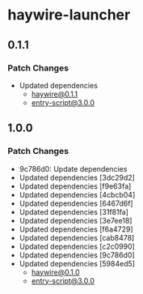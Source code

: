 # haywire-launcher

## 0.1.1

### Patch Changes

- Updated dependencies
  - haywire@0.1.1
  - entry-script@3.0.0

## 1.0.0

### Patch Changes

- 9c786d0: Update dependencies
- Updated dependencies [3dc29d2]
- Updated dependencies [f9e63fa]
- Updated dependencies [4cbcb04]
- Updated dependencies [6467d6f]
- Updated dependencies [31f81fa]
- Updated dependencies [3e7ee18]
- Updated dependencies [f6a4729]
- Updated dependencies [cab8478]
- Updated dependencies [c2c0990]
- Updated dependencies [9c786d0]
- Updated dependencies [5984ed5]
  - haywire@0.1.0
  - entry-script@3.0.0
